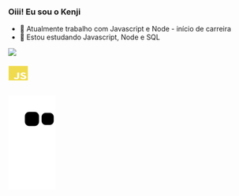 ### Oiii! Eu sou o Kenji

- 🔭 Atualmente trabalho com Javascript e Node - início de carreira
- 🌱 Estou estudando Javascript, Node e SQL

<div align="left">
  <a href="https://github.com/rafaballerini">
  <img height="180em" src="https://github-readme-stats.vercel.app/api?username=kenjisakai-dev&show_icons=true&theme=dark&include_all_commits=true&count_private=true"/>
</div>
<div style="display: inline_block"><br>
  <img align="center" alt="Kenji-Js" height="30" width="40" src="https://raw.githubusercontent.com/devicons/devicon/master/icons/javascript/javascript-plain.svg">
  <!--
  <img align="center" alt="Kenji-Ts" height="30" width="40" src="https://raw.githubusercontent.com/devicons/devicon/master/icons/typescript/typescript-plain.svg">
  <img align="center" alt="Kenji-HTML" height="30" width="40" src="https://raw.githubusercontent.com/devicons/devicon/master/icons/html5/html5-original.svg">
  <img align="center" alt="Kenji-CSS" height="30" width="40" src="https://raw.githubusercontent.com/devicons/devicon/master/icons/css3/css3-original.svg">
  -->
</div>
  
  ##
 
<div> 
 
  ![Snake animation](https://github.com/kenjisakai-dev/kenjisakai-dev/blob/output/github-contribution-grid-snake.svg)
 
</div>

